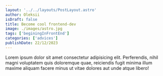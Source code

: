```yaml
---
layout: '../../layouts/PostLayout.astro'
author: Oleksii
isDraft: false
title: Become cool frontend-dev
image: ./images/astro.jpg
tags: ['beginingInFrontEnd']
categories: ['advices']
publishDate: 22/12/2023
---
```


Lorem ipsum dolor sit amet consectetur adipisicing elit. 
Perferendis, nihil magni voluptatem quis doloremque quae, 
reiciendis fugit minima illum maxime aliquam facere minus 
ut vitae dolores aut unde atque libero!
